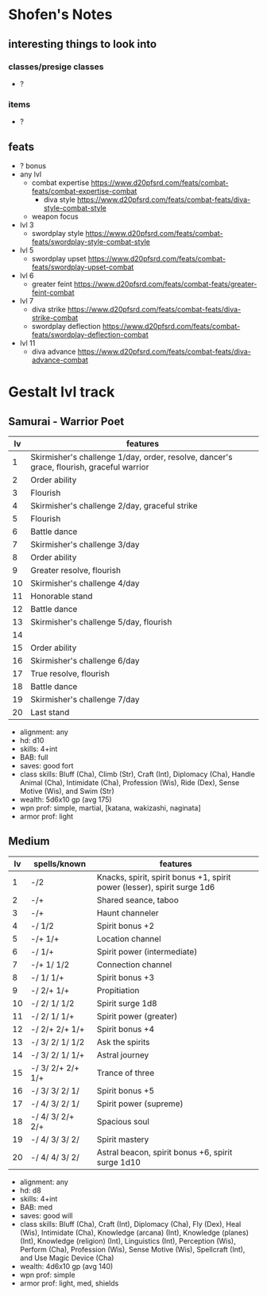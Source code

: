 # Shofen's Notes
## interesting things to look into
### classes/presige classes
- ?

### items
- ?

## feats
- ? bonus
- any lvl
    - combat expertise https://www.d20pfsrd.com/feats/combat-feats/combat-expertise-combat
        - diva style https://www.d20pfsrd.com/feats/combat-feats/diva-style-combat-style
    - weapon focus
- lvl 3
    - swordplay style https://www.d20pfsrd.com/feats/combat-feats/swordplay-style-combat-style
- lvl 5
    - swordplay upset https://www.d20pfsrd.com/feats/combat-feats/swordplay-upset-combat
- lvl 6
    - greater feint https://www.d20pfsrd.com/feats/combat-feats/greater-feint-combat
- lvl 7
    - diva strike https://www.d20pfsrd.com/feats/combat-feats/diva-strike-combat
    - swordplay deflection https://www.d20pfsrd.com/feats/combat-feats/swordplay-deflection-combat
- lvl 11
    - diva advance https://www.d20pfsrd.com/feats/combat-feats/diva-advance-combat


# Gestalt lvl track
## Samurai - Warrior Poet
| lv | features
|----|----------
|  1 | Skirmisher's challenge 1/day, order, resolve, dancer's grace, flourish, graceful warrior
|  2 | Order ability
|  3 | Flourish
|  4 | Skirmisher's challenge 2/day, graceful strike
|  5 | Flourish
|  6 | Battle dance
|  7 | Skirmisher's challenge 3/day
|  8 | Order ability
|  9 | Greater resolve, flourish
| 10 | Skirmisher's challenge 4/day
| 11 | Honorable stand
| 12 | Battle dance
| 13 | Skirmisher's challenge 5/day, flourish
| 14 | 
| 15 | Order ability
| 16 | Skirmisher's challenge 6/day
| 17 | True resolve, flourish
| 18 | Battle dance
| 19 | Skirmisher's challenge 7/day
| 20 | Last stand

- alignment: any
- hd: d10
- skills: 4+int
- BAB: full
- saves: good fort
- class skills: Bluff (Cha), Climb (Str), Craft (Int), Diplomacy (Cha), Handle Animal (Cha), Intimidate (Cha), Profession (Wis), Ride (Dex), Sense Motive (Wis), and Swim (Str)
- wealth: 5d6x10 gp (avg 175)
- wpn prof: simple, martial, [katana, wakizashi, naginata]
- armor prof: light

## Medium
| lv | spells/known        | features
|----|---------------------|----------
|  1 | -/2                 | Knacks, spirit, spirit bonus +1, spirit power (lesser), spirit surge 1d6
|  2 | -/+                 | Shared seance, taboo
|  3 | -/+                 | Haunt channeler
|  4 | -/  1/2             | Spirit bonus +2
|  5 | -/+ 1/+             | Location channel
|  6 | -/  1/+             | Spirit power (intermediate)
|  7 | -/+ 1/  1/2         | Connection channel
|  8 | -/  1/  1/+         | Spirit bonus +3
|  9 | -/  2/+ 1/+         | Propitiation
| 10 | -/  2/  1/  1/2     | Spirit surge 1d8
| 11 | -/  2/  1/  1/+     | Spirit power (greater)
| 12 | -/  2/+ 2/+ 1/+     | Spirit bonus +4
| 13 | -/  3/  2/  1/  1/2 | Ask the spirits
| 14 | -/  3/  2/  1/  1/+ | Astral journey
| 15 | -/  3/  2/+ 2/+ 1/+ | Trance of three
| 16 | -/  3/  3/  2/  1/  | Spirit bonus +5
| 17 | -/  4/  3/  2/  1/  | Spirit power (supreme)
| 18 | -/  4/  3/  2/+ 2/+ | Spacious soul
| 19 | -/  4/  3/  3/  2/  | Spirit mastery
| 20 | -/  4/  4/  3/  2/  | Astral beacon, spirit bonus +6, spirit surge 1d10

- alignment: any
- hd: d8
- skills: 4+int
- BAB: med
- saves: good will
- class skills: Bluff (Cha), Craft (Int), Diplomacy (Cha), Fly (Dex), Heal (Wis), Intimidate (Cha), Knowledge (arcana) (Int), Knowledge (planes) (Int), Knowledge (religion) (Int), Linguistics (Int), Perception (Wis), Perform (Cha), Profession (Wis), Sense Motive (Wis), Spellcraft (Int), and Use Magic Device (Cha)
- wealth: 4d6x10 gp (avg 140)
- wpn prof: simple
- armor prof: light, med, shields
